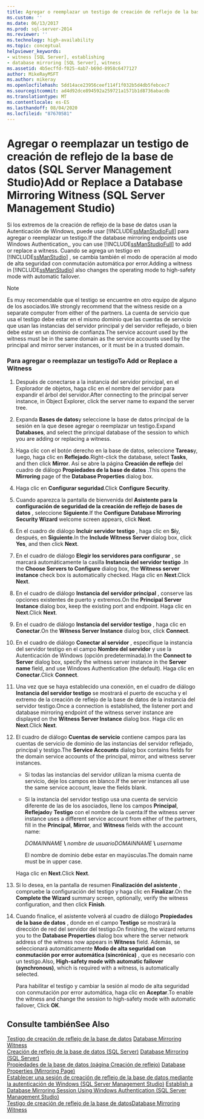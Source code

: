 ```yaml
---
title: Agregar o reemplazar un testigo de creación de reflejo de la base de datos (SQL Server Management Studio) | Microsoft Docs
ms.custom: ''
ms.date: 06/13/2017
ms.prod: sql-server-2014
ms.reviewer: ''
ms.technology: high-availability
ms.topic: conceptual
helpviewer_keywords:
- witness [SQL Server], establishing
- database mirroring [SQL Server], witness
ms.assetid: 4b5ecffd-f025-4ab7-b69d-8958c6477127
author: MikeRayMSFT
ms.author: mikeray
ms.openlocfilehash: 5dd14ace23956ceef114f1f032b5d4db5febcec7
ms.sourcegitcommit: ad4d92dce894592a259721a1571b1d8736abacdb
ms.translationtype: MT
ms.contentlocale: es-ES
ms.lasthandoff: 08/04/2020
ms.locfileid: "87670581"
---
```

# <a name="add-or-replace-a-database-mirroring-witness-sql-server-management-studio"></a><span data-ttu-id="bb6c7-102">Agregar o reemplazar un testigo de creación de reflejo de la base de datos (SQL Server Management Studio)</span><span class="sxs-lookup"><span data-stu-id="bb6c7-102">Add or Replace a Database Mirroring Witness (SQL Server Management Studio)</span></span>
  <span data-ttu-id="bb6c7-103">Si los extremos de la creación de reflejo de la base de datos usan la Autenticación de Windows, puede usar [!INCLUDE[ssManStudioFull](../../includes/ssmanstudiofull-md.md)] para agregar o reemplazar un testigo.</span><span class="sxs-lookup"><span data-stu-id="bb6c7-103">If the database mirroring endpoints use Windows Authentication,, you can use [!INCLUDE[ssManStudioFull](../../includes/ssmanstudiofull-md.md)] to add or replace a witness.</span></span> <span data-ttu-id="bb6c7-104">Cuando se agrega un testigo en [!INCLUDE[ssManStudio](../../includes/ssmanstudio-md.md)] , se cambia también el modo de operación al modo de alta seguridad con conmutación automática por error.</span><span class="sxs-lookup"><span data-stu-id="bb6c7-104">Adding a witness in [!INCLUDE[ssManStudio](../../includes/ssmanstudio-md.md)] also changes the operating mode to high-safety mode with automatic failover.</span></span>  
  
> [!NOTE]  
>  <span data-ttu-id="bb6c7-105">Es muy recomendable que el testigo se encuentre en otro equipo de alguno de los asociados.</span><span class="sxs-lookup"><span data-stu-id="bb6c7-105">We strongly recommend that the witness reside on a separate computer from either of the partners.</span></span> <span data-ttu-id="bb6c7-106">La cuenta de servicio que usa el testigo debe estar en el mismo dominio que las cuentas de servicio que usan las instancias del servidor principal y del servidor reflejado, o bien debe estar en un dominio de confianza.</span><span class="sxs-lookup"><span data-stu-id="bb6c7-106">The service account used by the witness must be in the same domain as the service accounts used by the principal and mirror server instances, or it must be in a trusted domain.</span></span>  
  
### <a name="to-add-or-replace-a-witness"></a><span data-ttu-id="bb6c7-107">Para agregar o reemplazar un testigo</span><span class="sxs-lookup"><span data-stu-id="bb6c7-107">To Add or Replace a Witness</span></span>  
  
1.  <span data-ttu-id="bb6c7-108">Después de conectarse a la instancia del servidor principal, en el Explorador de objetos, haga clic en el nombre del servidor para expandir el árbol del servidor.</span><span class="sxs-lookup"><span data-stu-id="bb6c7-108">After connecting to the principal server instance, in Object Explorer, click the server name to expand the server tree.</span></span>  
  
2.  <span data-ttu-id="bb6c7-109">Expanda **Bases de datos**y seleccione la base de datos principal de la sesión en la que desee agregar o reemplazar un testigo.</span><span class="sxs-lookup"><span data-stu-id="bb6c7-109">Expand **Databases**, and select the principal database of the session to which you are adding or replacing a witness.</span></span>  
  
3.  <span data-ttu-id="bb6c7-110">Haga clic con el botón derecho en la base de datos, seleccione **Tareas**y, luego, haga clic en **Reflejado**.</span><span class="sxs-lookup"><span data-stu-id="bb6c7-110">Right-click the database, select **Tasks**, and then click **Mirror**.</span></span> <span data-ttu-id="bb6c7-111">Así se abre la página **Creación de reflejo** del cuadro de diálogo **Propiedades de la base de datos** .</span><span class="sxs-lookup"><span data-stu-id="bb6c7-111">This opens the **Mirroring** page of the **Database Properties** dialog box.</span></span>  
  
4.  <span data-ttu-id="bb6c7-112">Haga clic en **Configurar seguridad**.</span><span class="sxs-lookup"><span data-stu-id="bb6c7-112">Click **Configure Security**.</span></span>  
  
5.  <span data-ttu-id="bb6c7-113">Cuando aparezca la pantalla de bienvenida del **Asistente para la configuración de seguridad de la creación de reflejo de bases de datos** , seleccione **Siguiente**.</span><span class="sxs-lookup"><span data-stu-id="bb6c7-113">If the **Configure Database Mirroring Security Wizard** welcome screen appears, click **Next**.</span></span>  
  
6.  <span data-ttu-id="bb6c7-114">En el cuadro de diálogo **Incluir servidor testigo** , haga clic en **Sí**y, después, en **Siguiente**.</span><span class="sxs-lookup"><span data-stu-id="bb6c7-114">In the **Include Witness Server** dialog box, click **Yes**, and then click **Next**.</span></span>  
  
7.  <span data-ttu-id="bb6c7-115">En el cuadro de diálogo **Elegir los servidores para configurar** , se marcará automáticamente la casilla **Instancia del servidor testigo** .</span><span class="sxs-lookup"><span data-stu-id="bb6c7-115">In the **Choose Servers to Configure** dialog box, the **Witness server instance** check box is automatically checked.</span></span> <span data-ttu-id="bb6c7-116">Haga clic en **Next**.</span><span class="sxs-lookup"><span data-stu-id="bb6c7-116">Click **Next**.</span></span>  
  
8.  <span data-ttu-id="bb6c7-117">En el cuadro de diálogo **Instancia del servidor principal** , conserve las opciones existentes de puerto y extremos.</span><span class="sxs-lookup"><span data-stu-id="bb6c7-117">On the **Principal Server Instance** dialog box, keep the existing port and endpoint.</span></span> <span data-ttu-id="bb6c7-118">Haga clic en **Next**.</span><span class="sxs-lookup"><span data-stu-id="bb6c7-118">Click **Next**.</span></span>  
  
9. <span data-ttu-id="bb6c7-119">En el cuadro de diálogo **Instancia del servidor testigo** , haga clic en **Conectar**.</span><span class="sxs-lookup"><span data-stu-id="bb6c7-119">On the **Witness Server Instance** dialog box, click **Connect**.</span></span>  
  
10. <span data-ttu-id="bb6c7-120">En el cuadro de diálogo **Conectar al servidor** , especifique la instancia del servidor testigo en el campo **Nombre del servidor** y use la Autenticación de Windows (opción predeterminada).</span><span class="sxs-lookup"><span data-stu-id="bb6c7-120">In the **Connect to Server** dialog box, specify the witness server instance in the **Server name** field, and use Windows Authentication (the default).</span></span> <span data-ttu-id="bb6c7-121">Haga clic en **Conectar**.</span><span class="sxs-lookup"><span data-stu-id="bb6c7-121">Click **Connect**.</span></span>  
  
11. <span data-ttu-id="bb6c7-122">Una vez que se haya establecido una conexión, en el cuadro de diálogo **Instancia del servidor testigo** se mostrará el puerto de escucha y el extremo de la creación de reflejo de la base de datos de la instancia del servidor testigo.</span><span class="sxs-lookup"><span data-stu-id="bb6c7-122">Once a connection is established, the listener port and database mirroring endpoint of the witness server instance are displayed on the **Witness Server Instance** dialog box.</span></span> <span data-ttu-id="bb6c7-123">Haga clic en **Next**.</span><span class="sxs-lookup"><span data-stu-id="bb6c7-123">Click **Next**.</span></span>  
  
12. <span data-ttu-id="bb6c7-124">El cuadro de diálogo **Cuentas de servicio** contiene campos para las cuentas de servicio de dominio de las instancias del servidor reflejado, principal y testigo.</span><span class="sxs-lookup"><span data-stu-id="bb6c7-124">The **Service Accounts** dialog box contains fields for the domain service accounts of the principal, mirror, and witness server instances.</span></span>  
  
    -   <span data-ttu-id="bb6c7-125">Si todas las instancias del servidor utilizan la misma cuenta de servicio, deje los campos en blanco.</span><span class="sxs-lookup"><span data-stu-id="bb6c7-125">If the server instances all use the same service account, leave the fields blank.</span></span>  
  
    -   <span data-ttu-id="bb6c7-126">Si la instancia del servidor testigo usa una cuenta de servicio diferente de las de los asociados, llene los campos **Principal**, **Reflejado**y **Testigo** con el nombre de la cuenta:</span><span class="sxs-lookup"><span data-stu-id="bb6c7-126">If the witness server instance uses a different service account from either of the partners, fill in the **Principal**, **Mirror**, and **Witness** fields with the account name:</span></span>  
  
         <span data-ttu-id="bb6c7-127">*DOMAINNAME* **\\** *nombre de usuario*</span><span class="sxs-lookup"><span data-stu-id="bb6c7-127">*DOMAINNAME* **\\** *username*</span></span>  
  
         <span data-ttu-id="bb6c7-128">El nombre de dominio debe estar en mayúsculas.</span><span class="sxs-lookup"><span data-stu-id="bb6c7-128">The domain name must be in upper case.</span></span>  
  
     <span data-ttu-id="bb6c7-129">Haga clic en **Next**.</span><span class="sxs-lookup"><span data-stu-id="bb6c7-129">Click **Next**.</span></span>  
  
13. <span data-ttu-id="bb6c7-130">Si lo desea, en la pantalla de resumen **Finalización del asistente** , compruebe la configuración del testigo y haga clic en **Finalizar**.</span><span class="sxs-lookup"><span data-stu-id="bb6c7-130">On the **Complete the Wizard** summary screen, optionally, verify the witness configuration, and then click **Finish**.</span></span>  
  
14. <span data-ttu-id="bb6c7-131">Cuando finalice, el asistente volverá al cuadro de diálogo **Propiedades de la base de datos** , donde en el campo **Testigo** se mostrará la dirección de red del servidor del testigo.</span><span class="sxs-lookup"><span data-stu-id="bb6c7-131">On finishing, the wizard returns you to the **Database Properties** dialog box where the server network address of the witness now appears in **Witness** field.</span></span> <span data-ttu-id="bb6c7-132">Además, se seleccionará automáticamente **Modo de alta seguridad con conmutación por error automática (sincrónica)** , que es necesario con un testigo.</span><span class="sxs-lookup"><span data-stu-id="bb6c7-132">Also, **High-safety mode with automatic failover (synchronous)**, which is required with a witness, is automatically selected.</span></span>  
  
     <span data-ttu-id="bb6c7-133">Para habilitar el testigo y cambiar la sesión al modo de alta seguridad con conmutación por error automática, haga clic en **Aceptar**.</span><span class="sxs-lookup"><span data-stu-id="bb6c7-133">To enable the witness and change the session to high-safety mode with automatic failover, Click **OK**.</span></span>  
  
## <a name="see-also"></a><span data-ttu-id="bb6c7-134">Consulte también</span><span class="sxs-lookup"><span data-stu-id="bb6c7-134">See Also</span></span>  
 <span data-ttu-id="bb6c7-135">[Testigo de creación de reflejo de la base de datos](database-mirroring-witness.md) </span><span class="sxs-lookup"><span data-stu-id="bb6c7-135">[Database Mirroring Witness](database-mirroring-witness.md) </span></span>  
 <span data-ttu-id="bb6c7-136">[Creación de reflejo de la base de datos &#40;SQL Server&#41;](database-mirroring-sql-server.md) </span><span class="sxs-lookup"><span data-stu-id="bb6c7-136">[Database Mirroring &#40;SQL Server&#41;](database-mirroring-sql-server.md) </span></span>  
 <span data-ttu-id="bb6c7-137">[Propiedades de la base de datos &#40;página Creación de reflejo&#41;](../../relational-databases/databases/database-properties-mirroring-page.md) </span><span class="sxs-lookup"><span data-stu-id="bb6c7-137">[Database Properties &#40;Mirroring Page&#41;](../../relational-databases/databases/database-properties-mirroring-page.md) </span></span>  
 <span data-ttu-id="bb6c7-138">[Establecer una sesión de creación de reflejo de la base de datos mediante la autenticación de Windows &#40;SQL Server Management Studio&#41;](establish-database-mirroring-session-windows-authentication.md) </span><span class="sxs-lookup"><span data-stu-id="bb6c7-138">[Establish a Database Mirroring Session Using Windows Authentication &#40;SQL Server Management Studio&#41;](establish-database-mirroring-session-windows-authentication.md) </span></span>  
 [<span data-ttu-id="bb6c7-139">Testigo de creación de reflejo de la base de datos</span><span class="sxs-lookup"><span data-stu-id="bb6c7-139">Database Mirroring Witness</span></span>](database-mirroring-witness.md)  
  
  
